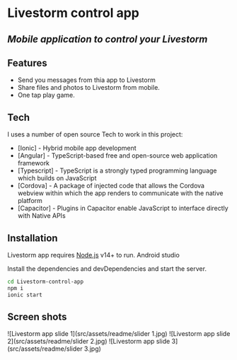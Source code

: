 # Livestorm control app
## _Mobile application to control your Livestorm_


## Features

- Send you messages from thia app to Livestorm
- Share files and photos to Livestorm from mobile.
- One tap play game.

## Tech

I uses a number of open source Tech to work in this project:

- [Ionic] - Hybrid mobile app development
- [Angular] - TypeScript-based free and open-source web application framework
- [Typescript] - TypeScript is a strongly typed programming language which builds on JavaScript
- [Cordova] - A package of injected code that allows the Cordova webview within which the app renders to communicate with the native platform
- [Capacitor] - Plugins in Capacitor enable JavaScript to interface directly with Native APIs


## Installation

Livestorm app requires [Node.js](https://nodejs.org/) v14+ to run.
Android studio

Install the dependencies and devDependencies and start the server.

```sh
cd Livestorm-control-app
npm i
ionic start
```

## Screen shots

![Livestorm app slide 1](src/assets/readme/slider 1.jpg)
![Livestorm app slide 2](src/assets/readme/slider 2.jpg)
![Livestorm app slide 3](src/assets/readme/slider 3.jpg)